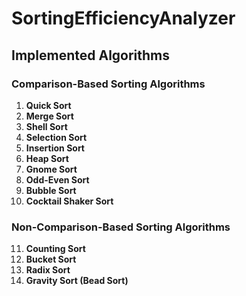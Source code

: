 # SortingEfficiencyAnalyzer

## Implemented Algorithms

### Comparison-Based Sorting Algorithms
1. **Quick Sort**
2. **Merge Sort**
3. **Shell Sort**
4. **Selection Sort**
5. **Insertion Sort**
6. **Heap Sort**
7. **Gnome Sort**
8. **Odd-Even Sort**
9. **Bubble Sort**
10. **Cocktail Shaker Sort**

### Non-Comparison-Based Sorting Algorithms
11. **Counting Sort**
12. **Bucket Sort**
13. **Radix Sort**
14. **Gravity Sort (Bead Sort)**